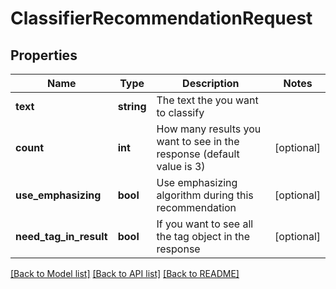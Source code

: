 # ClassifierRecommendationRequest

## Properties
Name | Type | Description | Notes
------------ | ------------- | ------------- | -------------
**text** | **string** | The text the you want to classify | 
**count** | **int** | How many results you want to see in the response (default value is 3) | [optional] 
**use_emphasizing** | **bool** | Use emphasizing algorithm during this recommendation | [optional] 
**need_tag_in_result** | **bool** | If you want to see all the tag object in the response | [optional] 


[[Back to Model list]](../README.md#documentation-for-models) [[Back to API list]](../README.md#documentation-for-api-endpoints) [[Back to README]](../README.md)


